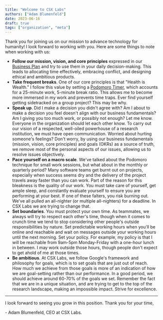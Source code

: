 ```yaml
---
title: "Welcome to CSX Labs"
authors: ["Adam Blumenfeld"]
date: 2023-06-16
draft: true
tags: ["organization", "meta"]
---
```

Thank you for joining us on our mission to advance technology for humanity! I look forward to working with you. Here are some things to note when working with us:
* **Follow our mission, vision, and core principles** expressed in our [Business Plan](https://goto.csxlabs.org/plan) and try to use them in your daily decision-making. This leads to allocating time effectively, embracing conflict, and designing ethical and ambitious products.
* **Take frequent breaks**. One of our core principles is that "Health is Wealth." I follow this value by setting a [Podomoro Timer](cuckoo.team), which accounts for a 25-minute work, 5-minute break ratio. This allows me to become more immersed in my work and prevents time traps. Ever find yourself getting sidetracked on a group project? This may be why.
* **Speak up**. Did I make a decision you didn't agree with? Am I about to make a decision you feel doesn't align with our business fundamentals? Am I giving you too much work, or possibly not enough? Let me know. Everyone in the organization should let each other know. To carry out our vision of a respected, well-oiled powerhouse of a research institution, we must have open communication. Worried about hurting someone's feelings? Don't worry, by using our business fundamentals (mission, vision, core principles) and goals (OKRs) as a source of truth, we remove most of the personal aspects of our issues, allowing us to resolve issues objectively.
* **Pace yourself on a macro scale**. We've talked about the Podomoro technique for small work sessions, but what about in the monthly or quarterly period? Many software teams get burnt out on projects, especially when success seems dry and the delivery of the project travels away faster than you can work. Part of the reason for this bleakness is the quality of our work. You must take care of yourself, get ample sleep, and constantly evaluate yourself to ensure you are performing at your best. If one of these falters, you risk burning out. We've all pulled an all-nighter (or multiple all-nighters) for a deadline. In CSX Labs we are trying to change that.
* **Set boundaries**. You must protect your own time. As teammates, we always will try to respect each other's time, though when it comes to crunch time we tend to stop considering other people's outside responsibilities by nature. Set predictable working hours when you'll be online and reachable and wait on messages outside your working hours until the next morning. Set your policy. For example, my policy is that I will be reachable from 9am-5pm Monday-Friday with a one-hour lunch in between. I may work outside those hours, though people don't expect to get ahold of me at those times.
* **Be ambitious**. At CSX Labs, we follow Google's framework and philosophy for goals, which is to set goals that are just out of reach. How much we achieve from those goals is more of an indication of how we are goal-setting rather than our performance. In a good period, we should achieve around 60-70% of the goals we set. Remember the fact that we are in a unique situation, and are trying to get to the top of the research landscape, making an impossible impact. Strive for excellence.
___
I look forward to seeing you grow in this position. Thank you for your time,

\- Adam Blumenfeld, CEO at CSX Labs.